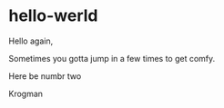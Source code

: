 # hello-werld

Hello again,

Sometimes you gotta jump in a few times to get comfy.

Here be numbr two

Krogman
